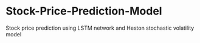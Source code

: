 # Stock-Price-Prediction-Model
Stock price prediction using LSTM network and Heston stochastic volatility model

